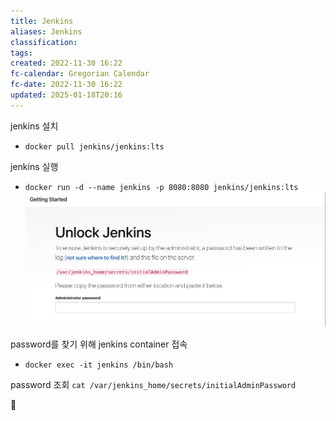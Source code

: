 ```yaml
---
title: Jenkins
aliases: Jenkins
classification: 
tags: 
created: 2022-11-30 16:22
fc-calendar: Gregorian Calendar
fc-date: 2022-11-30 16:22
updated: 2025-01-18T20:16
---
```


jenkins 설치
- `docker pull jenkins/jenkins:lts`

jenkins 실행
- `docker run -d --name jenkins -p 8080:8080 jenkins/jenkins:lts`
![jenkins_1](../attachment/img/jenkins_1.png)

password를 찾기 위해 jenkins container 접속
- `docker exec -it jenkins /bin/bash`

password 조회
`cat /var/jenkins_home/secrets/initialAdminPassword`


